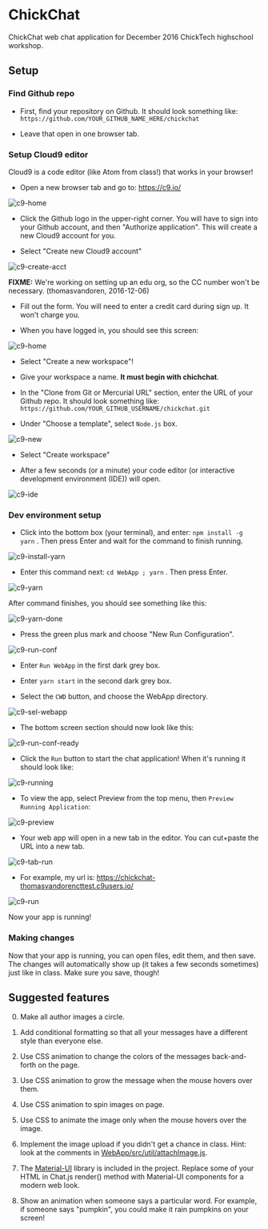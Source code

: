 # ChickChat
ChickChat web chat application for December 2016 ChickTech highschool workshop.

## Setup

### Find Github repo

* First, find your repository on Github. It should look something like:
  `https://github.com/YOUR_GITHUB_NAME_HERE/chickchat`

* Leave that open in one browser tab.

### Setup Cloud9 editor

Cloud9 is a code editor (like Atom from class!) that works in your browser!

* Open a new browser tab and go to: https://c9.io/

![c9-home](img/c9-home.png)

* Click the Github logo in the upper-right corner. You will have to sign into
  your Github account, and then "Authorize application". This will create a new
  Cloud9 account for you.

* Select "Create new Cloud9 account"

![c9-create-acct](img/c9-create-acct.png)

**FIXME:** We're working on setting up an edu org, so the CC number won't be necessary. (thomasvandoren, 2016-12-06)

* Fill out the form. You will need to enter a credit card during sign up. It
  won't charge you.

* When you have logged in, you should see this screen:

![c9-home](img/c9-home.png)

* Select "Create a new workspace"!

* Give your workspace a name. **It must begin with chichchat**.

* In the "Clone from Git or Mercurial URL" section, enter the URL of your
  Github repo. It should look something like:
  `https://github.com/YOUR_GITHUB_USERNAME/chickchat.git`

* Under "Choose a template", select `Node.js` box.

![c9-new](img/c9-new.png)

* Select "Create workspace"

* After a few seconds (or a minute) your code editor (or interactive
  development environment (IDE)) will open.

![c9-ide](img/c9-ide.png)

### Dev environment setup

* Click into the bottom box (your terminal), and enter: `npm install -g yarn`
  . Then press Enter and wait for the command to finish running.

![c9-install-yarn](img/c9-install-yarn.png)

* Enter this command next: `cd WebApp ; yarn` . Then press Enter.

![c9-yarn](img/c9-yarn.png)

After command finishes, you should see something like this:

![c9-yarn-done](img/c9-yarn-done.png)

* Press the green plus mark and choose "New Run Configuration".

![c9-run-conf](img/c9-run-conf.png)

* Enter `Run WebApp` in the first dark grey box.

* Enter `yarn start` in the second dark grey box.

* Select the `CWD` button, and choose the WebApp directory.

![c9-sel-webapp](img/c9-sel-webapp.png)

* The bottom screen section should now look like this:

![c9-run-conf-ready](img/c9-run-conf-ready.png)

* Click the `Run` button to start the chat application! When it's running it
  should look like:

![c9-running](img/c9-running.png)

* To view the app, select Preview from the top menu, then `Preview Running Application`:

![c9-preview](img/c9-preview.png)

* Your web app will open in a new tab in the editor. You can cut+paste the URL
  into a new tab.

![c9-tab-run](img/c9-tab-run.png)

* For example, my url is: https://chickchat-thomasvandorencttest.c9users.io/

![c9-run](img/c9-run.png)

Now your app is running!

### Making changes

Now that your app is running, you can open files, edit them, and then save. The
changes will automatically show up (it takes a few seconds sometimes) just like
in class. Make sure you save, though!

## Suggested features

0. Make all author images a circle.

0. Add conditional formatting so that all your messages have a different style
  than everyone else.

0. Use CSS animation to change the colors of the messages back-and-forth on the page.

0. Use CSS animation to grow the message when the mouse hovers over them.

0. Use CSS animation to spin images on page.

0. Use CSS to animate the image only when the mouse hovers over the image.

0. Implement the image upload if you didn't get a chance in class. Hint: look at
  the comments in
  [WebApp/src/util/attachImage.js](WebApp/src/util/attachImage.js).

0. The [Material-UI](http://www.material-ui.com/) library is included in the
  project. Replace some of your HTML in Chat.js render() method with
  Material-UI components for a modern web look.

0. Show an animation when someone says a particular word. For example, if
  someone says "pumpkin", you could make it rain pumpkins on your screen!

